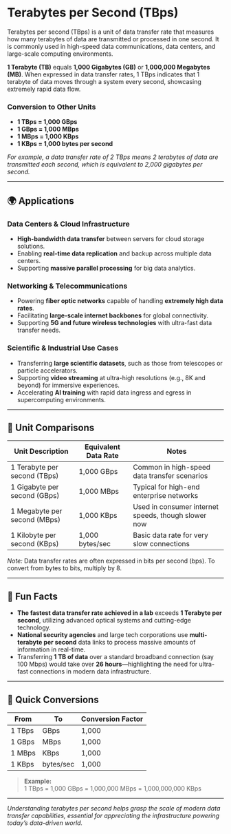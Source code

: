 # Terabytes per Second (TBps)

Terabytes per second (TBps) is a unit of data transfer rate that measures how many terabytes of data are transmitted or processed in one second. It is commonly used in high-speed data communications, data centers, and large-scale computing environments. 

**1 Terabyte (TB)** equals **1,000 Gigabytes (GB)** or **1,000,000 Megabytes (MB)**. When expressed in data transfer rates, 1 TBps indicates that 1 terabyte of data moves through a system every second, showcasing extremely rapid data flow.

### Conversion to Other Units

- **1 TBps = 1,000 GBps**
- **1 GBps = 1,000 MBps**
- **1 MBps = 1,000 KBps**
- **1 KBps = 1,000 bytes per second**

*For example, a data transfer rate of 2 TBps means 2 terabytes of data are transmitted each second, which is equivalent to 2,000 gigabytes per second.*

---

## 🌍 Applications

### Data Centers & Cloud Infrastructure
- **High-bandwidth data transfer** between servers for cloud storage solutions.
- Enabling **real-time data replication** and backup across multiple data centers.
- Supporting **massive parallel processing** for big data analytics.

### Networking & Telecommunications
- Powering **fiber optic networks** capable of handling **extremely high data rates**.
- Facilitating **large-scale internet backbones** for global connectivity.
- Supporting **5G and future wireless technologies** with ultra-fast data transfer needs.

### Scientific & Industrial Use Cases
- Transferring **large scientific datasets**, such as those from telescopes or particle accelerators.
- Supporting **video streaming** at ultra-high resolutions (e.g., 8K and beyond) for immersive experiences.
- Accelerating **AI training** with rapid data ingress and egress in supercomputing environments.

---

## 📏 Unit Comparisons

| Unit Description          | Equivalent Data Rate                         | Notes                                                  |
|----------------------------|----------------------------------------------|--------------------------------------------------------|
| 1 Terabyte per second (TBps) | 1,000 GBps                                | Common in high-speed data transfer scenarios          |
| 1 Gigabyte per second (GBps) | 1,000 MBps                                | Typical for high-end enterprise networks             |
| 1 Megabyte per second (MBps) | 1,000 KBps                                | Used in consumer internet speeds, though slower now  |
| 1 Kilobyte per second (KBps) | 1,000 bytes/sec                          | Basic data rate for very slow connections            |

*Note:* Data transfer rates are often expressed in bits per second (bps). To convert from bytes to bits, multiply by 8.

---

## 🌟 Fun Facts

- **The fastest data transfer rate achieved in a lab** exceeds **1 Terabyte per second**, utilizing advanced optical systems and cutting-edge technology.
- **National security agencies** and large tech corporations use **multi-terabyte per second** data links to process massive amounts of information in real-time.
- Transferring **1 TB of data** over a standard broadband connection (say 100 Mbps) would take over **26 hours**—highlighting the need for ultra-fast connections in modern data infrastructure.

---

## 🔄 Quick Conversions

| From | To | Conversion Factor |
|-------|-----|-------------------|
| 1 TBps | GBps | 1,000 |
| 1 GBps | MBps | 1,000 |
| 1 MBps | KBps | 1,000 |
| 1 KBps | bytes/sec | 1,000 |

> **Example:**  
> 1 TBps = 1,000 GBps = 1,000,000 MBps = 1,000,000,000 KBps

---

*Understanding terabytes per second helps grasp the scale of modern data transfer capabilities, essential for appreciating the infrastructure powering today’s data-driven world.*